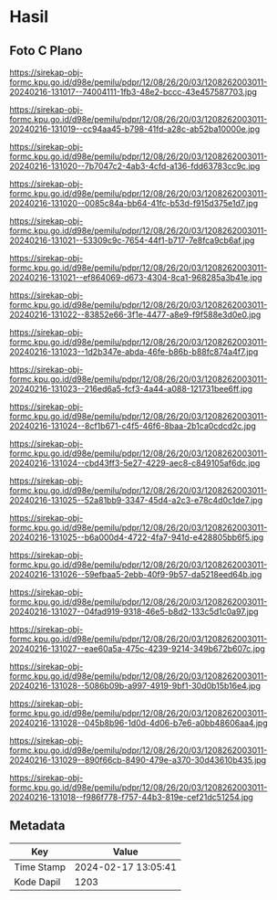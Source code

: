 # Hasil

## Foto C Plano

https://sirekap-obj-formc.kpu.go.id/d98e/pemilu/pdpr/12/08/26/20/03/1208262003011-20240216-131017--74004111-1fb3-48e2-bccc-43e457587703.jpg

https://sirekap-obj-formc.kpu.go.id/d98e/pemilu/pdpr/12/08/26/20/03/1208262003011-20240216-131019--cc94aa45-b798-41fd-a28c-ab52ba10000e.jpg

https://sirekap-obj-formc.kpu.go.id/d98e/pemilu/pdpr/12/08/26/20/03/1208262003011-20240216-131020--7b7047c2-4ab3-4cfd-a136-fdd63783cc9c.jpg

https://sirekap-obj-formc.kpu.go.id/d98e/pemilu/pdpr/12/08/26/20/03/1208262003011-20240216-131020--0085c84a-bb64-41fc-b53d-f915d375e1d7.jpg

https://sirekap-obj-formc.kpu.go.id/d98e/pemilu/pdpr/12/08/26/20/03/1208262003011-20240216-131021--53309c9c-7654-44f1-b717-7e8fca9cb6af.jpg

https://sirekap-obj-formc.kpu.go.id/d98e/pemilu/pdpr/12/08/26/20/03/1208262003011-20240216-131021--ef864069-d673-4304-8ca1-968285a3b41e.jpg

https://sirekap-obj-formc.kpu.go.id/d98e/pemilu/pdpr/12/08/26/20/03/1208262003011-20240216-131022--83852e66-3f1e-4477-a8e9-f9f588e3d0e0.jpg

https://sirekap-obj-formc.kpu.go.id/d98e/pemilu/pdpr/12/08/26/20/03/1208262003011-20240216-131023--1d2b347e-abda-46fe-b86b-b88fc874a4f7.jpg

https://sirekap-obj-formc.kpu.go.id/d98e/pemilu/pdpr/12/08/26/20/03/1208262003011-20240216-131023--216ed6a5-fcf3-4a44-a088-121731bee6ff.jpg

https://sirekap-obj-formc.kpu.go.id/d98e/pemilu/pdpr/12/08/26/20/03/1208262003011-20240216-131024--8cf1b671-c4f5-46f6-8baa-2b1ca0cdcd2c.jpg

https://sirekap-obj-formc.kpu.go.id/d98e/pemilu/pdpr/12/08/26/20/03/1208262003011-20240216-131024--cbd43ff3-5e27-4229-aec8-c849105af6dc.jpg

https://sirekap-obj-formc.kpu.go.id/d98e/pemilu/pdpr/12/08/26/20/03/1208262003011-20240216-131025--52a81bb9-3347-45d4-a2c3-e78c4d0c1de7.jpg

https://sirekap-obj-formc.kpu.go.id/d98e/pemilu/pdpr/12/08/26/20/03/1208262003011-20240216-131025--b6a000d4-4722-4fa7-941d-e428805bb6f5.jpg

https://sirekap-obj-formc.kpu.go.id/d98e/pemilu/pdpr/12/08/26/20/03/1208262003011-20240216-131026--59efbaa5-2ebb-40f9-9b57-da5218eed64b.jpg

https://sirekap-obj-formc.kpu.go.id/d98e/pemilu/pdpr/12/08/26/20/03/1208262003011-20240216-131027--04fad919-9318-46e5-b8d2-133c5d1c0a97.jpg

https://sirekap-obj-formc.kpu.go.id/d98e/pemilu/pdpr/12/08/26/20/03/1208262003011-20240216-131027--eae60a5a-475c-4239-9214-349b672b607c.jpg

https://sirekap-obj-formc.kpu.go.id/d98e/pemilu/pdpr/12/08/26/20/03/1208262003011-20240216-131028--5086b09b-a997-4919-9bf1-30d0b15b16e4.jpg

https://sirekap-obj-formc.kpu.go.id/d98e/pemilu/pdpr/12/08/26/20/03/1208262003011-20240216-131028--045b8b96-1d0d-4d06-b7e6-a0bb48606aa4.jpg

https://sirekap-obj-formc.kpu.go.id/d98e/pemilu/pdpr/12/08/26/20/03/1208262003011-20240216-131029--890f66cb-8490-479e-a370-30d43610b435.jpg

https://sirekap-obj-formc.kpu.go.id/d98e/pemilu/pdpr/12/08/26/20/03/1208262003011-20240216-131018--f986f778-f757-44b3-819e-cef21dc51254.jpg


## Metadata

| Key        | Value               |
| ---------- | ------------------- |
| Time Stamp | 2024-02-17 13:05:41 |
| Kode Dapil | 1203                |



